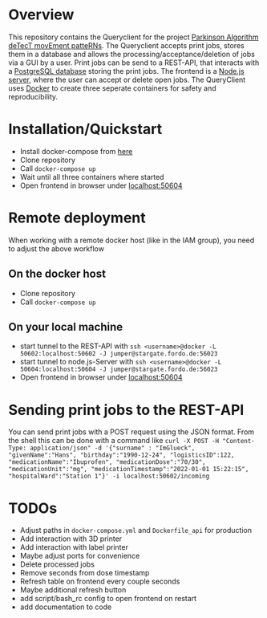 # Overview

This repository contains the Queryclient for the project [Parkinson Algorithm deTecT movEment patteRNs](https://www.uke.de/organisationsstruktur/zentrale-bereiche/apotheke/3d-druck-von-arzneimitteln/index.html). The Queryclient accepts print jobs, stores them in a database and allows the processing/acceptance/deletion of jobs via a GUI by a user. Print jobs can be send to a REST-API, that interacts with a [PostgreSQL database](https://www.postgresql.org/) storing the print jobs. The frontend is a [Node.js server](https://nodejs.org/en/), where the user can accept or delete open jobs. The QueryClient uses [Docker](https://www.docker.com) to create three seperate containers for safety and reproducibility.

# Installation/Quickstart

* Install docker-compose from [here](https://github.com/docker/compose/releases)
* Clone repository
* Call `docker-compose up`
* Wait until all three containers where started
* Open frontend in browser under [localhost:50604](http://localhost:50604)

# Remote deployment

When working with a remote docker host (like in the IAM group), you need to adjust the above workflow

## On the docker host

* Clone repository
* Call `docker-compose up`

## On your local machine

* start tunnel to the REST-API with `ssh <username>@docker -L 50602:localhost:50602 -J jumper@stargate.fordo.de:56023`
* start tunnel to node.js-Server with `ssh <username>@docker -L 50604:localhost:50604 -J jumper@stargate.fordo.de:56023`
* Open frontend in browser under [localhost:50604](http://localhost:50604)

# Sending print jobs to the REST-API

You can send print jobs with a POST request using the JSON format. From the shell this can be done with a command like `curl -X POST -H "Content-Type: application/json" -d '{"surname" : "ImGlueck", "givenName":"Hans", "birthday":"1990-12-24", "logisticsID":122, "medicationName":"Ibuprofen", "medicationDose":"70/30", "medicationUnit":"mg", "medicationTimestamp":"2022-01-01 15:22:15", "hospitalWard":"Station 1"}' -i localhost:50602/incoming`

# TODOs

* Adjust paths in `docker-compose.yml` and `Dockerfile_api` for production
* Add interaction with 3D printer
* Add interaction with label printer
* Maybe adjust ports for convenience
* Delete processed jobs
* Remove seconds from dose timestamp
* Refresh table on frontend every couple seconds
* Maybe additional refresh button
* add script/bash_rc config to open frontend on restart
* add documentation to code